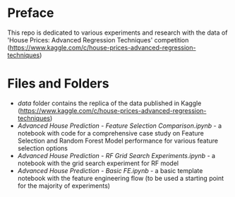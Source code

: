 # Preface

This repo  is dedicated to various experiments and research with the data of 'House Prices: Advanced Regression Techniques' competition (https://www.kaggle.com/c/house-prices-advanced-regression-techniques)

# Files and Folders

- *data* folder contains the replica of the data published in Kaggle (https://www.kaggle.com/c/house-prices-advanced-regression-techniques)
- *Advanced House Prediction - Feature Selection Comparison.ipynb* - a notebook with code for a comprehensive case study on Feature Selection and Random Forest Model performance for various feature selection options
- *Advanced House Prediction - RF Grid Search Experiments.ipynb* - a notebook with the grid search experiment for RF model
- *Advanced House Prediction - Basic FE.ipynb* - a basic template notebook with the feature engineering flow (to be used a starting point for the majority of experiments)